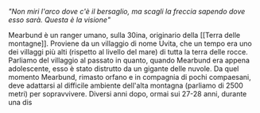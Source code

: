 *"Non miri l'arco dove c'è il bersaglio, ma scagli la freccia sapendo dove esso sarà. Questa è la visione"* 

Mearbund è un ranger umano, sulla 30ina, originario della [[Terra delle montagne]]. Proviene da un villaggio di nome Uvita, che un tempo era uno dei villaggi più alti (rispetto al livello del mare) di tutta la terra delle rocce. Parliamo del villaggio al passato in quanto, quando Mearbund era appena adolescente, esso è stato distrutto da un gigante delle nuvole. Da quel momento Mearbund, rimasto orfano e in compagnia di pochi compaesani, deve adattarsi al difficile ambiente dell'alta montagna (parliamo di 2500 metri) per sopravvivere. Diversi anni dopo, ormai sui 27-28 anni, durante una dis